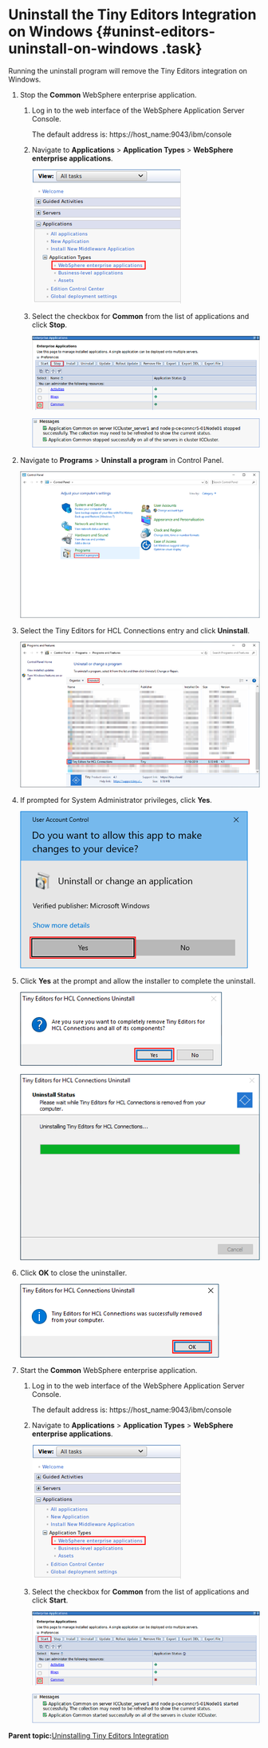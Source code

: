# Uninstall the Tiny Editors Integration on Windows {#uninst-editors-uninstall-on-windows .task}

Running the uninstall program will remove the Tiny Editors integration on Windows.

1.  Stop the **Common** WebSphere enterprise application.

    1.  Log in to the web interface of the WebSphere Application Server Console.

        The default address is: https://host\_name:9043/ibm/console

    2.  Navigate to **Applications** \> **Application Types** \> **WebSphere enterprise applications**.

        ![Websphere enterprise applications link](resource/was/applications_applications.png)

    3.  Select the checkbox for **Common** from the list of applications and click **Stop**.

        ![Stop the Common application](resource/was/applications_common_stop.png)

        ![Message shown when the Common application is stopped](resource/was/applications_common_stopped.png "Dialog shown when Common application is stopped")

2.  Navigate to **Programs** \> **Uninstall a program** in Control Panel.

    ![Control Panel](resource/install/windows_uninstall_01.png)

3.  Select the Tiny Editors for HCL Connections entry and click **Uninstall**.

    ![Programs and Features listing](resource/install/windows_uninstall_02.png)

4.  If prompted for System Administrator privileges, click **Yes**.

    ![UAC prompt](resource/install/windows_uninstall_03.png)

5.  Click **Yes** at the prompt and allow the installer to complete the uninstall.

    ![Confirm uninstall](resource/install/windows_uninstall_04.png)

    ![Uninstalling](resource/install/windows_uninstall_05.png "Dialog shown while Tiny Editors for HCL Connections is uninstalling")

6.  Click **OK** to close the uninstaller.

    ![Message saying uninstall was successful](resource/install/windows_uninstall_06.png)

7.  Start the **Common** WebSphere enterprise application.

    1.  Log in to the web interface of the WebSphere Application Server Console.

        The default address is: https://host\_name:9043/ibm/console

    2.  Navigate to **Applications** \> **Application Types** \> **WebSphere enterprise applications**.

        ![Websphere enterprise applications link](resource/was/applications_applications.png)

    3.  Select the checkbox for **Common** from the list of applications and click **Start**.

        ![Start the Common application](resource/was/applications_common_start.png)

        ![Message shown when the Common application is started](resource/was/applications_common_started.png "Dialog shown when Common application is started")


**Parent topic:**[Uninstalling Tiny Editors Integration](../../install/tiny_editors/t_03-uninst_01-editors_00-summary.md)

